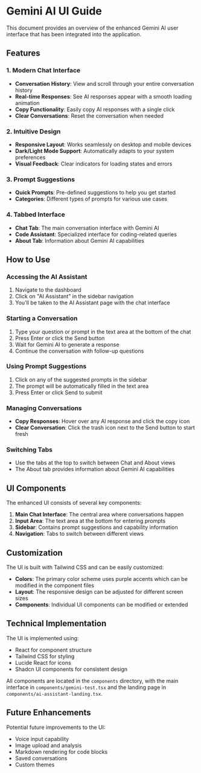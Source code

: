 # Gemini AI UI Guide

This document provides an overview of the enhanced Gemini AI user interface that has been integrated into the application.

## Features

### 1. Modern Chat Interface
- **Conversation History**: View and scroll through your entire conversation history
- **Real-time Responses**: See AI responses appear with a smooth loading animation
- **Copy Functionality**: Easily copy AI responses with a single click
- **Clear Conversations**: Reset the conversation when needed

### 2. Intuitive Design
- **Responsive Layout**: Works seamlessly on desktop and mobile devices
- **Dark/Light Mode Support**: Automatically adapts to your system preferences
- **Visual Feedback**: Clear indicators for loading states and errors

### 3. Prompt Suggestions
- **Quick Prompts**: Pre-defined suggestions to help you get started
- **Categories**: Different types of prompts for various use cases

### 4. Tabbed Interface
- **Chat Tab**: The main conversation interface with Gemini AI
- **Code Assistant**: Specialized interface for coding-related queries
- **About Tab**: Information about Gemini AI capabilities

## How to Use

### Accessing the AI Assistant
1. Navigate to the dashboard
2. Click on "AI Assistant" in the sidebar navigation
3. You'll be taken to the AI Assistant page with the chat interface

### Starting a Conversation
1. Type your question or prompt in the text area at the bottom of the chat
2. Press Enter or click the Send button
3. Wait for Gemini AI to generate a response
4. Continue the conversation with follow-up questions

### Using Prompt Suggestions
1. Click on any of the suggested prompts in the sidebar
2. The prompt will be automatically filled in the text area
3. Press Enter or click Send to submit

### Managing Conversations
- **Copy Responses**: Hover over any AI response and click the copy icon
- **Clear Conversation**: Click the trash icon next to the Send button to start fresh

### Switching Tabs
- Use the tabs at the top to switch between Chat and About views
- The About tab provides information about Gemini AI capabilities

## UI Components

The enhanced UI consists of several key components:

1. **Main Chat Interface**: The central area where conversations happen
2. **Input Area**: The text area at the bottom for entering prompts
3. **Sidebar**: Contains prompt suggestions and capability information
4. **Navigation**: Tabs to switch between different views

## Customization

The UI is built with Tailwind CSS and can be easily customized:

- **Colors**: The primary color scheme uses purple accents which can be modified in the component files
- **Layout**: The responsive design can be adjusted for different screen sizes
- **Components**: Individual UI components can be modified or extended

## Technical Implementation

The UI is implemented using:
- React for component structure
- Tailwind CSS for styling
- Lucide React for icons
- Shadcn UI components for consistent design

All components are located in the `components` directory, with the main interface in `components/gemini-test.tsx` and the landing page in `components/ai-assistant-landing.tsx`.

## Future Enhancements

Potential future improvements to the UI:
- Voice input capability
- Image upload and analysis
- Markdown rendering for code blocks
- Saved conversations
- Custom themes